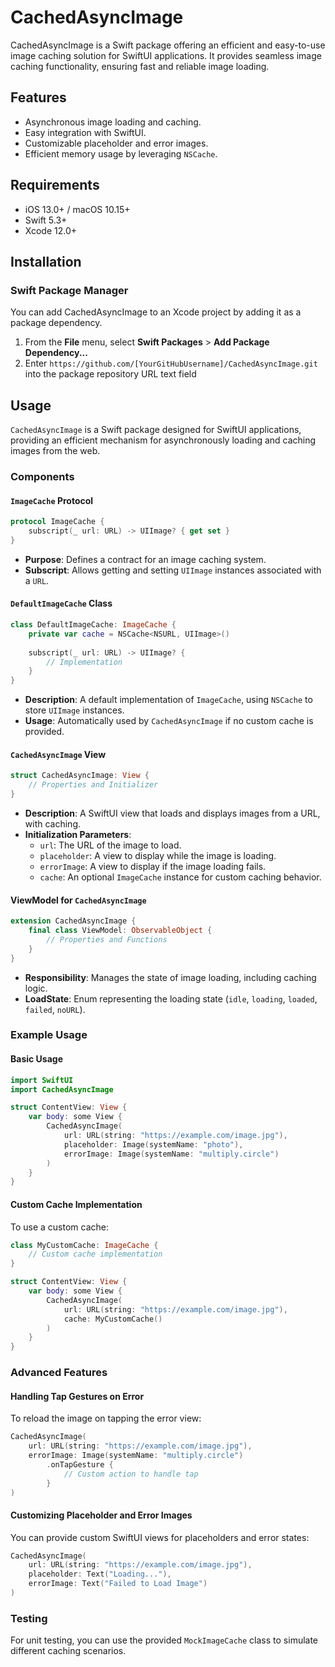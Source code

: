 # CachedAsyncImage

CachedAsyncImage is a Swift package offering an efficient and easy-to-use image caching solution for SwiftUI applications. It provides seamless image caching functionality, ensuring fast and reliable image loading.

## Features

- Asynchronous image loading and caching.
- Easy integration with SwiftUI.
- Customizable placeholder and error images.
- Efficient memory usage by leveraging `NSCache`.

## Requirements

- iOS 13.0+ / macOS 10.15+
- Swift 5.3+
- Xcode 12.0+

## Installation

### Swift Package Manager

You can add CachedAsyncImage to an Xcode project by adding it as a package dependency.

1. From the **File** menu, select **Swift Packages** > **Add Package Dependency...**
2. Enter `https://github.com/[YourGitHubUsername]/CachedAsyncImage.git` into the package repository URL text field

## Usage

`CachedAsyncImage` is a Swift package designed for SwiftUI applications, providing an efficient mechanism for asynchronously loading and caching images from the web. 

### Components

#### `ImageCache` Protocol

```swift
protocol ImageCache {
    subscript(_ url: URL) -> UIImage? { get set }
}
```

- **Purpose**: Defines a contract for an image caching system.
- **Subscript**: Allows getting and setting `UIImage` instances associated with a `URL`.

#### `DefaultImageCache` Class

```swift
class DefaultImageCache: ImageCache {
    private var cache = NSCache<NSURL, UIImage>()
    
    subscript(_ url: URL) -> UIImage? {
        // Implementation
    }
}
```

- **Description**: A default implementation of `ImageCache`, using `NSCache` to store `UIImage` instances.
- **Usage**: Automatically used by `CachedAsyncImage` if no custom cache is provided.

#### `CachedAsyncImage` View

```swift
struct CachedAsyncImage: View {
    // Properties and Initializer
}
```

- **Description**: A SwiftUI view that loads and displays images from a URL, with caching.
- **Initialization Parameters**:
  - `url`: The URL of the image to load.
  - `placeholder`: A view to display while the image is loading.
  - `errorImage`: A view to display if the image loading fails.
  - `cache`: An optional `ImageCache` instance for custom caching behavior.

#### ViewModel for `CachedAsyncImage`

```swift
extension CachedAsyncImage {
    final class ViewModel: ObservableObject {
        // Properties and Functions
    }
}
```

- **Responsibility**: Manages the state of image loading, including caching logic.
- **LoadState**: Enum representing the loading state (`idle`, `loading`, `loaded`, `failed`, `noURL`).

### Example Usage

#### Basic Usage

```swift
import SwiftUI
import CachedAsyncImage

struct ContentView: View {
    var body: some View {
        CachedAsyncImage(
            url: URL(string: "https://example.com/image.jpg"),
            placeholder: Image(systemName: "photo"),
            errorImage: Image(systemName: "multiply.circle")
        )
    }
}
```

#### Custom Cache Implementation

To use a custom cache:

```swift
class MyCustomCache: ImageCache {
    // Custom cache implementation
}

struct ContentView: View {
    var body: some View {
        CachedAsyncImage(
            url: URL(string: "https://example.com/image.jpg"),
            cache: MyCustomCache()
        )
    }
}
```

### Advanced Features

#### Handling Tap Gestures on Error

To reload the image on tapping the error view:

```swift
CachedAsyncImage(
    url: URL(string: "https://example.com/image.jpg"),
    errorImage: Image(systemName: "multiply.circle")
        .onTapGesture {
            // Custom action to handle tap
        }
)
```

#### Customizing Placeholder and Error Images

You can provide custom SwiftUI views for placeholders and error states:

```swift
CachedAsyncImage(
    url: URL(string: "https://example.com/image.jpg"),
    placeholder: Text("Loading..."),
    errorImage: Text("Failed to Load Image")
)
```

### Testing

For unit testing, you can use the provided `MockImageCache` class to simulate different caching scenarios.
